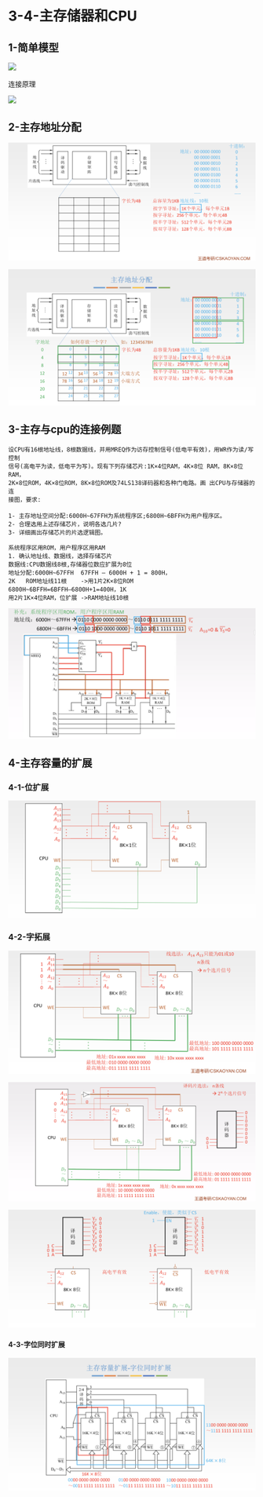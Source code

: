 # 3-4-主存储器和CPU

## 1-简单模型



![](blob:https://app.gitbook.com/1835facb-d776-4d60-b76f-b5e96b2ee6cd)

连接原理

![](blob:https://app.gitbook.com/f6a8001d-c43e-47f9-a6a2-c2b19e62bc24)

## 2-主存地址分配

![](../../.gitbook/assets/image%20%28109%29.png)

![](../../.gitbook/assets/image%20%28316%29.png)

## 3-主存与cpu的连接例题

```text
设CPU有16根地址线，8根数据线，并用MREQ作为访存控制信号(低电平有效)，用WR作为读/写控制
信号(高电平为读，低电平为写)。现有下列存储芯片:1K×4位RAM，4K×8位 RAM，8K×8位RAM，
2K×8位ROM，4K×8位ROM，8K×8位ROM及74LS138译码器和各种门电路。画 出CPU与存储器的连
接图，要求: 

1- 主存地址空间分配:6000H~67FFH为系统程序区;6800H~6BFFH为用户程序区。
2- 合理选用上述存储芯片，说明各选几片? 
3- 详细画出存储芯片的片选逻辑图。
```

```text
系统程序区用ROM，用户程序区用RAM
1. 确认地址线、数据线，选择存储芯片 
数据线:CPU数据线8根,存储器位数应扩展为8位
地址分配:6000H~67FFH  67FFH – 6000H + 1 = 800H，
2K   ROM地址线11根    ->用1片2K×8位ROM 
6800H~6BFFH=6BFFH–6800H+1=400H，1K 
用2片1K×4位RAM，位扩展 ->RAM地址线10根
```

![](../../.gitbook/assets/image%20%28362%29.png)

## 4-主存容量的扩展

### 4-1-位扩展

![](../../.gitbook/assets/image%20%28259%29.png)

### 4-2-字拓展

![](../../.gitbook/assets/image%20%28231%29.png)

![](../../.gitbook/assets/image%20%28331%29.png)

![](../../.gitbook/assets/image%20%28138%29.png)

#### 4-3-字位同时扩展

![](../../.gitbook/assets/image%20%28247%29.png)

